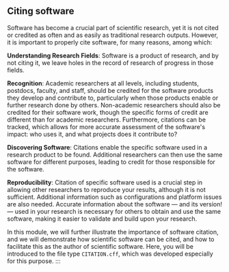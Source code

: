 ## Citing software

Software has become a crucial part of scientific research, yet it is not cited or credited as often and as easily as traditional research outputs. However, it is important to properly cite software, for many reasons, among which:

**Understanding Research Fields**: Software is a product of research, and by not citing it, we leave holes in the record of research of progress in those fields.

**Recognition**: Academic researchers at all levels, including students, postdocs, faculty, and staff, should be credited for the software products they develop and contribute to, particularly when those products enable or further research done by others. Non-academic researchers should also be credited for their software work, though the specific forms of credit are different than for academic researchers. Furthermore, citations can be tracked, which allows for more accurate assessment of the software's impact: who uses it, and what projects does it contribute to?

**Discovering Software**: Citations enable the specific software used in a research product to be found. Additional researchers can then use the same software for different purposes, leading to credit for those responsible for the software.

**Reproducibility**: Citation of specific software used is a crucial step in allowing other researchers to reproduce your results, although it is not sufficient. Additional information such as configurations and platform issues are also needed. Accurate information about the software — and its version! — used in your research is necessary for others to obtain and use the same software, making it easier to validate and build upon your research.

In this module, we will further illustrate the importance of software citation, and we will demonstrate how scientific software can be cited, and how to facilitate this as the author of scientific software. Here, you will be introduced to the file type `CITATION.cff`, which was developed especially for this purpose.
:::